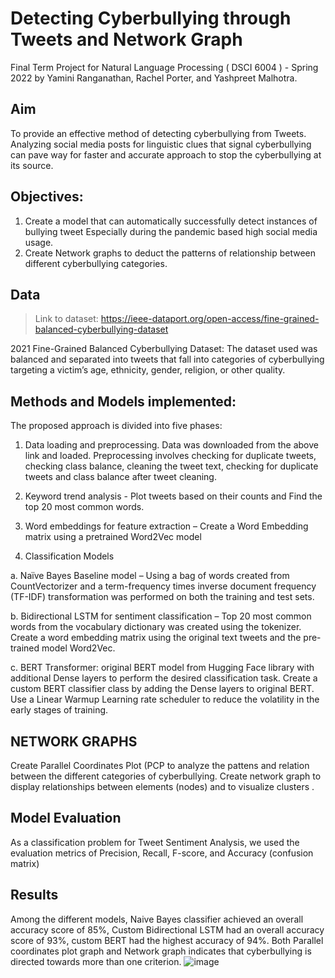 # Detecting Cyberbullying through Tweets and Network Graph
Final Term Project for Natural Language Processing ( DSCI 6004 ) - Spring 2022 by Yamini Ranganathan, Rachel Porter, and Yashpreet Malhotra.


 ## Aim
To provide an effective method of detecting cyberbullying from Tweets. Analyzing social media posts for linguistic clues that signal cyberbullying can pave way for faster and accurate approach to stop the cyberbullying at its source.

## Objectives: 
1. Create a model that can automatically successfully detect instances of bullying tweet Especially during the pandemic based high social media usage. 
2. Create Network graphs to deduct the patterns of relationship between different cyberbullying categories.

## Data 
> Link to dataset: https://ieee-dataport.org/open-access/fine-grained-balanced-cyberbullying-dataset

2021 Fine-Grained Balanced Cyberbullying Dataset: The dataset used was balanced and separated into tweets that fall into categories of cyberbullying targeting a victim’s age, ethnicity, gender, religion, or other quality.



## Methods and Models implemented:

The proposed approach is divided into five phases: 

1. Data loading and preprocessing. Data was downloaded from the above link and loaded.  Preprocessing involves checking for duplicate tweets, checking class balance, cleaning the tweet text, checking for duplicate tweets and class balance after tweet cleaning. 

 
2) Keyword trend analysis - Plot tweets based on their counts and Find the top 20 most common words.

3) Word embeddings for feature extraction – Create a Word Embedding  matrix using a pretrained Word2Vec model

4. Classification Models

a.	Naïve Bayes Baseline model –  Using a bag of words  created from CountVectorizer and a term-frequency times inverse document frequency (TF-IDF) transformation was performed on both the training and test sets.

b.	Bidirectional LSTM for sentiment classification – Top 20 most common words from the vocabulary dictionary was created using the tokenizer. Create a word embedding matrix using the original text tweets and the pre-trained model Word2Vec. 

c. BERT Transformer: original BERT model from Hugging Face library with additional Dense layers to perform the desired classification task. Create a custom BERT classifier class by adding the Dense layers to original BERT. Use a Linear Warmup Learning rate scheduler to reduce the volatility in the early stages of training. 

## NETWORK GRAPHS

Create Parallel Coordinates Plot (PCP to analyze the pattens and relation between the different categories of cyberbullying. Create network graph to display relationships between elements (nodes) and to visualize clusters .

## Model Evaluation

As a classification problem for Tweet Sentiment Analysis, we used the evaluation metrics of Precision, Recall, F-score, and Accuracy (confusion matrix)
 
## Results

Among the different models, Naive Bayes classifier achieved an overall accuracy score of 85%, Custom Bidirectional LSTM had an overall accuracy score of 93%, custom BERT had the highest accuracy of 94%. Both Parallel coordinates plot graph and Network graph indicates that cyberbullying is directed towards more than one criterion.
![image](https://user-images.githubusercontent.com/58080257/168198884-931836a3-7bb2-4307-8eba-cf34de165333.png)

